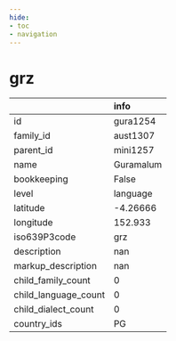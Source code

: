```yaml
---
hide:
- toc
- navigation
---
```

# grz
|                      | info      |
|:---------------------|:----------|
| id                   | gura1254  |
| family_id            | aust1307  |
| parent_id            | mini1257  |
| name                 | Guramalum |
| bookkeeping          | False     |
| level                | language  |
| latitude             | -4.26666  |
| longitude            | 152.933   |
| iso639P3code         | grz       |
| description          | nan       |
| markup_description   | nan       |
| child_family_count   | 0         |
| child_language_count | 0         |
| child_dialect_count  | 0         |
| country_ids          | PG        |